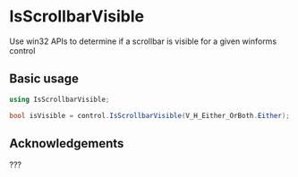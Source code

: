 # IsScrollbarVisible

Use win32 APIs to determine if a scrollbar is visible for a given winforms control

## Basic usage

```cs
using IsScrollbarVisible;

bool isVisible = control.IsScrollbarVisible(V_H_Either_OrBoth.Either);
```


## Acknowledgements

???
